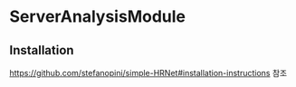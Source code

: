 # ServerAnalysisModule

## Installation 

https://github.com/stefanopini/simple-HRNet#installation-instructions 참조



